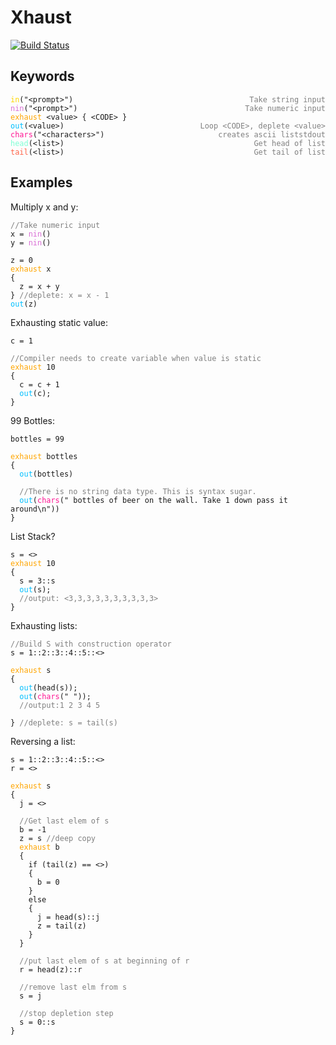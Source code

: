 # Xhaust 
[![Build Status](https://travis-ci.org/SamyBencherif/Xhaust.svg?branch=master)](https://travis-ci.org/SamyBencherif/Xhaust)

## Keywords
<pre><code><span style="color:gold">in</span>("&lt;prompt&gt;")                             <span style="color:gray;float:right">Take string input</span>
<span style="color:orchid">nin</span>("&lt;prompt&gt;")                            <span style="color:gray;float:right">Take numeric input</span>
<span style="color:orange">exhaust</span> &lt;value&gt; { &lt;CODE&gt; }                 <span style="color:gray;float:right">Loop &lt;CODE&gt;, deplete &lt;value&gt;</span>
<span style="color:deepskyblue">out</span>(&lt;value&gt;)                               <span style="color:gray;float:right">stdout</span>
<span style="color:deeppink">chars</span>("&lt;characters&gt;")                      <span style="color:gray;float:right">creates ascii list</span>
<span style="color:aquamarine">head</span>(&lt;list&gt;)                               <span style="color:gray;float:right">Get head of list</span>
<span style="color:tomato">tail</span>(&lt;list&gt;)                               <span style="color:gray;float:right">Get tail of list</span>
</code></pre>
## Examples

Multiply x and y:
<pre><code><span style="color:gray">//Take numeric input</span>
x = <span style="color:orchid">nin</span>()
y = <span style="color:orchid">nin</span>()

z = 0
<span style="color:orange">exhaust</span> x
{
  z = x + y
} <span style="color:gray">//deplete: x = x - 1</span>
<span style="color:deepskyblue">out</span>(z)
</code></pre>


Exhausting static value:
<pre><code>c = 1

<span style="color:gray">//Compiler needs to create variable when value is static</span>
<span style="color:orange">exhaust</span> 10
{
  c = c + 1
  <span style="color:deepskyblue">out</span>(c);
}</code></pre>

99 Bottles:
<pre><code>bottles = 99

<span style="color:orange">exhaust</span> bottles
{
  <span style="color:deepskyblue">out</span>(bottles)

  <span style="color:gray">//There is no string data type. This is syntax sugar.</span>
  <span style="color:deepskyblue">out</span>(<span style="color:deeppink">chars</span>(" bottles of beer on the wall. Take 1 down pass it around\n"))
}
</code></pre>

List Stack?
<pre><code>s = <>
<span style="color:orange">exhaust</span> 10
{
  s = 3::s
  <span style="color:deepskyblue">out</span>(s);
  <span style="color:gray">//output: <3,3,3,3,3,3,3,3,3,3></span>
}</code></pre>

Exhausting lists:
<pre><code><span style="color:gray">//Build S with construction operator</span>
s = 1::2::3::4::5::<>

<span style="color:orange">exhaust</span> s
{
  <span style="color:deepskyblue">out</span>(head(s));
  <span style="color:deepskyblue">out</span>(<span style="color:deeppink">chars</span>(" "));
  <span style="color:gray">//output:1 2 3 4 5 </span>

} <span style="color:gray">//deplete: s = tail(s)</span></code></pre>

Reversing a list:
<pre><code>s = 1::2::3::4::5::<>
r = <>

<span style="color:orange">exhaust</span> s
{
  j = <>

  <span style="color:gray">//Get last elem of s</span>
  b = -1
  z = s <span style="color:gray">//deep copy</span>
  <span style="color:orange">exhaust</span> b
  {
    if (tail(z) == <>)
    {
      b = 0
    }
    else
    {
      j = head(s)::j
      z = tail(z)
    }
  }

  <span style="color:gray">//put last elem of s at beginning of r</span>
  r = head(z)::r

  <span style="color:gray">//remove last elm from s</span>
  s = j

  <span style="color:gray">//stop depletion step</span>
  s = 0::s
}
</code></pre>
